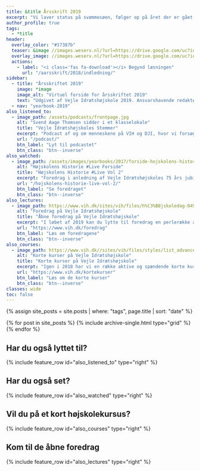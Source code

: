 ```yaml
---
title: &title Årsskrift 2019
excerpt: "Vi laver status på svømmesøen, følger op på året der er gået og får lidt historiske indspark."
author_profile: true
tags:
  - *title
header:
  overlay_color: "#17387b"
  teaser: &image //images.weserv.nl/?url=https://drive.google.com/uc?id=1fz50QBUxsqp6fq-DYbAI3jmF8Y_W0CjN&w=300
  overlay_image: //images.weserv.nl/?url=https://drive.google.com/uc?id=1fz50QBUxsqp6fq-DYbAI3jmF8Y_W0CjN&w=2000
  actions:
    - label: "<i class='fas fa-download'></i> Begynd læsningen"
      url: "/aarsskrift/2018/indledning/"
sidebar:
  - title: "Årsskriftet 2019"
    image: *image
    image_alt: "Virtuel forside for årsskriftet 2019"
    text: "Udgivet af Vejle Idrætshøjskole 2019. Ansvarshavende redaktør: Lars Olesen, viceforstander."
  - nav: "yearbook-2019"
also_listened_to:
  - image_path: /assets/podcasts/frontpage.jpg
    alt: "Svend Aage Thomsen sidder i et klasselokale"
    title: "Vejle Idrætshøjskoles Stemmer"
    excerpt: "Podcast af og om menneskene på VIH og DJI, hvor vi forsøger at gøre os klogere på højskolen."
    url: "/podcast/"
    btn_label: "Lyt til podcastet"
    btn_class: "btn--inverse"
also_watched:
  - image_path: /assets/images/yearbooks/2017/forside-hojskolens-historie-live.png
    alt: "Højskolens Historie #Live Forside"
    title: "Højskolens Historie #Live Vol 2"
    excerpt: "Foredrag i anledning af Vejle Idrætshøjskoles 75 års jubilæum. I Vejle Idrætshøjskoles Historie #Live Vol 2 var der besøg på scenen af en masse af de personligheder, der har været med til at skabe højskolen."
    url: "/hojskolens-historie-live-vol-2/"
    btn_label: "Se foredraget"
    btn_class: "btn--inverse"
also_lectures:
  - image_path: https://www.vih.dk/sites/vih/files/h%C3%B8jskoledag-049.JPG
    alt: "Foredrag på Vejle Idrætshøjskole"
    title: "Åbne foredrag på Vejle Idrætshøjskole"
    excerpt: "I løbet af 2019 kan du lytte til foredrag en perlerække af forskellige foredrag. **Husk at du som medlem af fonden kommer gratis ind til foredragene**."
    url: "https://www.vih.dk/foredrag"
    btn_label: "Læs om foredragene"
    btn_class: "btn--inverse"
also_courses:
  - image_path: https://www.vih.dk//sites/vih/files/styles/list_advanced/public/20140520-20140520-2k2a7608-233.jpg
    alt: "Korte kurser på Vejle Idrætshøjskole"
    title: "Korte kurser på Vejle Idrætshøjskole"
    excerpt: "Igen i 2018 har vi en række aktive og spændende korte kurser. Du kan komme på havkajakkursus, body & mind, familiekurser, golfkurser, fitness, mountainbike, outdoor og bootcamp."
    url: "https://www.vih.dk/kortekurser"
    btn_label: "Læs om de korte kurser"
    btn_class: "btn--inverse"
classes: wide
toc: false
---
```


{% assign site_posts = site.posts | where: "tags", page.title | sort: "date" %}

{% for post in site_posts %}
  {% include archive-single.html type="grid" %}
{% endfor %}

<div style="clear: both;">
  
<h2>Har du også lyttet til?</h2>
    
{% include feature_row id="also_listened_to" type="right" %}

<h2>Har du også set?</h2>
    
{% include feature_row id="also_watched" type="right" %}  

<h2>Vil du på et kort højskolekursus?</h2>
    
{% include feature_row id="also_courses" type="right" %}
   
<h2>Kom til de åbne foredrag</h2>
       
{% include feature_row id="also_lectures" type="right" %}

</div>
